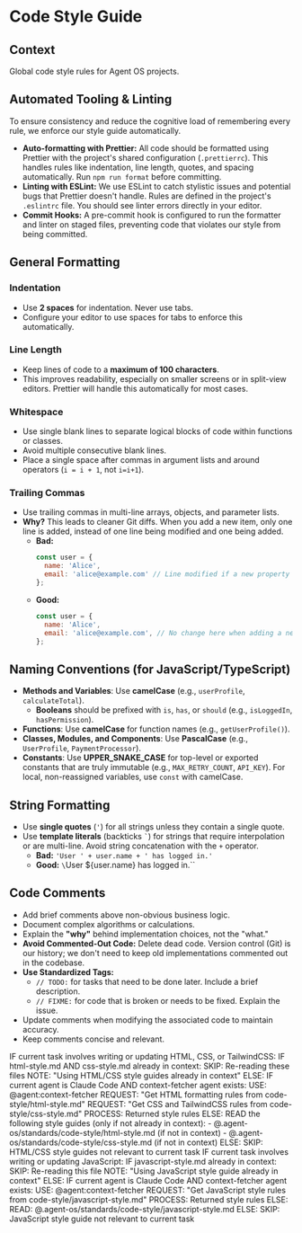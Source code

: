 # Code Style Guide

## Context

Global code style rules for Agent OS projects.

## Automated Tooling & Linting

To ensure consistency and reduce the cognitive load of remembering every rule, we enforce our style guide automatically.

-   **Auto-formatting with Prettier:** All code should be formatted using Prettier with the project's shared configuration (`.prettierrc`). This handles rules like indentation, line length, quotes, and spacing automatically. Run `npm run format` before committing.
-   **Linting with ESLint:** We use ESLint to catch stylistic issues and potential bugs that Prettier doesn't handle. Rules are defined in the project's `.eslintrc` file. You should see linter errors directly in your editor.
-   **Commit Hooks:** A pre-commit hook is configured to run the formatter and linter on staged files, preventing code that violates our style from being committed.

## General Formatting

### Indentation
-   Use **2 spaces** for indentation. Never use tabs.
-   Configure your editor to use spaces for tabs to enforce this automatically.

### Line Length
-   Keep lines of code to a **maximum of 100 characters**.
-   This improves readability, especially on smaller screens or in split-view editors. Prettier will handle this automatically for most cases.

### Whitespace
-   Use single blank lines to separate logical blocks of code within functions or classes.
-   Avoid multiple consecutive blank lines.
-   Place a single space after commas in argument lists and around operators (`i = i + 1`, not `i=i+1`).

### Trailing Commas
-   Use trailing commas in multi-line arrays, objects, and parameter lists.
-   **Why?** This leads to cleaner Git diffs. When you add a new item, only one line is added, instead of one line being modified and one being added.
    -   **Bad:**
        ```javascript
        const user = {
          name: 'Alice',
          email: 'alice@example.com' // Line modified if a new property is added
        };
        ```
    -   **Good:**
        ```javascript
        const user = {
          name: 'Alice',
          email: 'alice@example.com', // No change here when adding a new property
        };
        ```

## Naming Conventions (for JavaScript/TypeScript)

-   **Methods and Variables**: Use **camelCase** (e.g., `userProfile`, `calculateTotal`).
    -   **Booleans** should be prefixed with `is`, `has`, or `should` (e.g., `isLoggedIn`, `hasPermission`).
-   **Functions**: Use **camelCase** for function names (e.g., `getUserProfile()`).
-   **Classes, Modules, and Components**: Use **PascalCase** (e.g., `UserProfile`, `PaymentProcessor`).
-   **Constants**: Use **UPPER_SNAKE_CASE** for top-level or exported constants that are truly immutable (e.g., `MAX_RETRY_COUNT`, `API_KEY`). For local, non-reassigned variables, use `const` with camelCase.

## String Formatting

-   Use **single quotes** (`'`) for all strings unless they contain a single quote.
-   Use **template literals** (backticks `` ` ``) for strings that require interpolation or are multi-line. Avoid string concatenation with the `+` operator.
    -   **Bad:** `'User ' + user.name + ' has logged in.'`
    -   **Good:** `\`User ${user.name} has logged in.\``

## Code Comments

-   Add brief comments above non-obvious business logic.
-   Document complex algorithms or calculations.
-   Explain the **"why"** behind implementation choices, not the "what."
-   **Avoid Commented-Out Code:** Delete dead code. Version control (Git) is our history; we don't need to keep old implementations commented out in the codebase.
-   **Use Standardized Tags:**
    -   `// TODO:` for tasks that need to be done later. Include a brief description.
    -   `// FIXME:` for code that is broken or needs to be fixed. Explain the issue.
-   Update comments when modifying the associated code to maintain accuracy.
-   Keep comments concise and relevant.

<conditional-block task-condition="html-css-tailwind" context-check="html-css-style">
IF current task involves writing or updating HTML, CSS, or TailwindCSS:
  IF html-style.md AND css-style.md already in context:
    SKIP: Re-reading these files
    NOTE: "Using HTML/CSS style guides already in context"
  ELSE:
    <context_fetcher_strategy>
      IF current agent is Claude Code AND context-fetcher agent exists:
        USE: @agent:context-fetcher
        REQUEST: "Get HTML formatting rules from code-style/html-style.md"
        REQUEST: "Get CSS and TailwindCSS rules from code-style/css-style.md"
        PROCESS: Returned style rules
      ELSE:
        READ the following style guides (only if not already in context):
        - @.agent-os/standards/code-style/html-style.md (if not in context)
        - @.agent-os/standards/code-style/css-style.md (if not in context)
    </context_fetcher_strategy>
ELSE:
  SKIP: HTML/CSS style guides not relevant to current task
</conditional-block>

<conditional-block task-condition="javascript" context-check="javascript-style">
IF current task involves writing or updating JavaScript:
  IF javascript-style.md already in context:
    SKIP: Re-reading this file
    NOTE: "Using JavaScript style guide already in context"
  ELSE:
    <context_fetcher_strategy>
      IF current agent is Claude Code AND context-fetcher agent exists:
        USE: @agent:context-fetcher
        REQUEST: "Get JavaScript style rules from code-style/javascript-style.md"
        PROCESS: Returned style rules
      ELSE:
        READ: @.agent-os/standards/code-style/javascript-style.md
    </context_fetcher_strategy>
ELSE:
  SKIP: JavaScript style guide not relevant to current task
</conditional-block>
